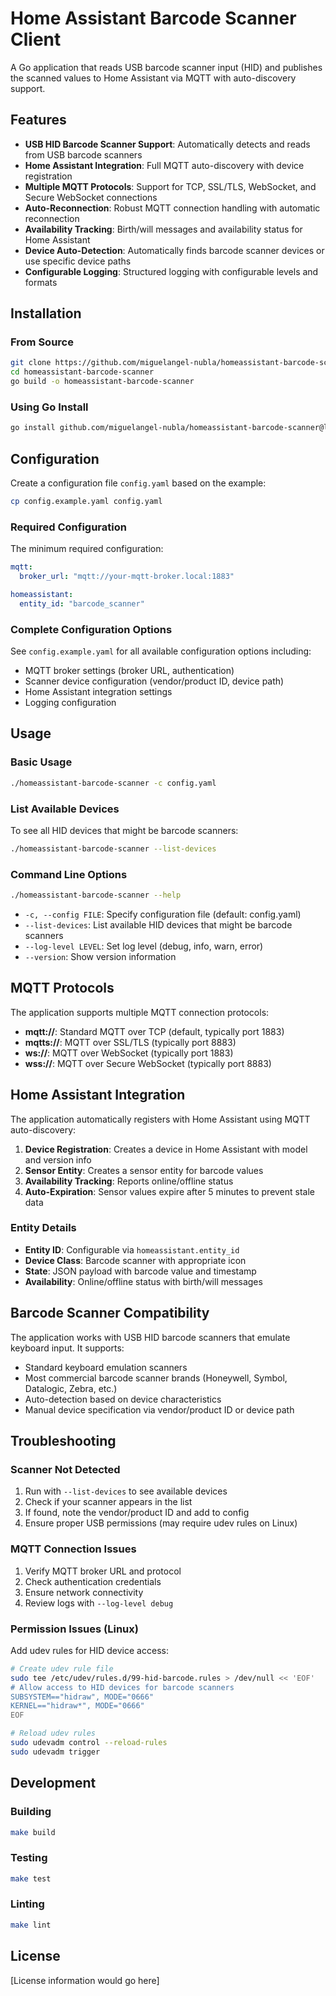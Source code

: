 # Home Assistant Barcode Scanner Client

A Go application that reads USB barcode scanner input (HID) and publishes the scanned values to Home Assistant via MQTT with auto-discovery support.

## Features

- **USB HID Barcode Scanner Support**: Automatically detects and reads from USB barcode scanners
- **Home Assistant Integration**: Full MQTT auto-discovery with device registration
- **Multiple MQTT Protocols**: Support for TCP, SSL/TLS, WebSocket, and Secure WebSocket connections
- **Auto-Reconnection**: Robust MQTT connection handling with automatic reconnection
- **Availability Tracking**: Birth/will messages and availability status for Home Assistant
- **Device Auto-Detection**: Automatically finds barcode scanner devices or use specific device paths
- **Configurable Logging**: Structured logging with configurable levels and formats

## Installation

### From Source

```bash
git clone https://github.com/miguelangel-nubla/homeassistant-barcode-scanner.git
cd homeassistant-barcode-scanner
go build -o homeassistant-barcode-scanner
```

### Using Go Install

```bash
go install github.com/miguelangel-nubla/homeassistant-barcode-scanner@latest
```

## Configuration

Create a configuration file `config.yaml` based on the example:

```bash
cp config.example.yaml config.yaml
```

### Required Configuration

The minimum required configuration:

```yaml
mqtt:
  broker_url: "mqtt://your-mqtt-broker.local:1883"

homeassistant:
  entity_id: "barcode_scanner"
```

### Complete Configuration Options

See `config.example.yaml` for all available configuration options including:

- MQTT broker settings (broker URL, authentication)
- Scanner device configuration (vendor/product ID, device path)
- Home Assistant integration settings
- Logging configuration

## Usage

### Basic Usage

```bash
./homeassistant-barcode-scanner -c config.yaml
```

### List Available Devices

To see all HID devices that might be barcode scanners:

```bash
./homeassistant-barcode-scanner --list-devices
```

### Command Line Options

```bash
./homeassistant-barcode-scanner --help
```

- `-c, --config FILE`: Specify configuration file (default: config.yaml)
- `--list-devices`: List available HID devices that might be barcode scanners
- `--log-level LEVEL`: Set log level (debug, info, warn, error)
- `--version`: Show version information

## MQTT Protocols

The application supports multiple MQTT connection protocols:

- **mqtt://**: Standard MQTT over TCP (default, typically port 1883)
- **mqtts://**: MQTT over SSL/TLS (typically port 8883)
- **ws://**: MQTT over WebSocket (typically port 1883)
- **wss://**: MQTT over Secure WebSocket (typically port 8883)

## Home Assistant Integration

The application automatically registers with Home Assistant using MQTT auto-discovery:

1. **Device Registration**: Creates a device in Home Assistant with model and version info
2. **Sensor Entity**: Creates a sensor entity for barcode values
3. **Availability Tracking**: Reports online/offline status
4. **Auto-Expiration**: Sensor values expire after 5 minutes to prevent stale data

### Entity Details

- **Entity ID**: Configurable via `homeassistant.entity_id`
- **Device Class**: Barcode scanner with appropriate icon
- **State**: JSON payload with barcode value and timestamp
- **Availability**: Online/offline status with birth/will messages

## Barcode Scanner Compatibility

The application works with USB HID barcode scanners that emulate keyboard input. It supports:

- Standard keyboard emulation scanners
- Most commercial barcode scanner brands (Honeywell, Symbol, Datalogic, Zebra, etc.)
- Auto-detection based on device characteristics
- Manual device specification via vendor/product ID or device path

## Troubleshooting

### Scanner Not Detected

1. Run with `--list-devices` to see available devices
2. Check if your scanner appears in the list
3. If found, note the vendor/product ID and add to config
4. Ensure proper USB permissions (may require udev rules on Linux)

### MQTT Connection Issues

1. Verify MQTT broker URL and protocol
2. Check authentication credentials
3. Ensure network connectivity
4. Review logs with `--log-level debug`

### Permission Issues (Linux)

Add udev rules for HID device access:

```bash
# Create udev rule file
sudo tee /etc/udev/rules.d/99-hid-barcode.rules > /dev/null << 'EOF'
# Allow access to HID devices for barcode scanners
SUBSYSTEM=="hidraw", MODE="0666"
KERNEL=="hidraw*", MODE="0666"
EOF

# Reload udev rules
sudo udevadm control --reload-rules
sudo udevadm trigger
```

## Development

### Building

```bash
make build
```

### Testing

```bash
make test
```

### Linting

```bash
make lint
```

## License

[License information would go here]